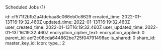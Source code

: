 Scheduled Jobs (1)

id: cf571f2b1b2a4fdebaa8c066eb0c8629
created_time: 2022-01-13T16:19:32.460Z
updated_time: 2022-01-13T16:19:32.460Z
user_created_time: 2022-01-13T16:19:32.460Z
user_updated_time: 2022-01-13T16:19:32.460Z
encryption_cipher_text: 
encryption_applied: 0
parent_id: aef2c06cda644862be725f04791498ac
is_shared: 0
share_id: 
master_key_id: 
icon: 
type_: 2